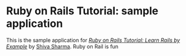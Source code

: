 # Ruby on Rails Tutorial: sample application

This is the sample application for
[*Ruby on Rails Tutorial: Learn Rails by Example*](http://railstutorial.org/)
by [Shiva Sharma](http://shivaidea.com/).
Ruby on Rail is fun
